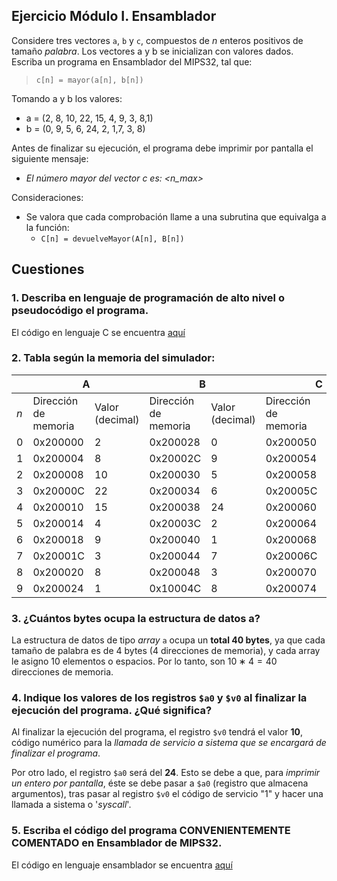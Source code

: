 ## Ejercicio Módulo I. Ensamblador

Considere tres vectores `a`, `b` y `c`, compuestos de _n_ enteros positivos de tamaño _palabra_. Los vectores a y b se inicializan con valores dados. Escriba un programa en Ensamblador del MIPS32, tal que:
> `c[n] = mayor(a[n], b[n])`

Tomando a y b los valores:
- a = (2, 8, 10, 22, 15, 4, 9, 3, 8,1)
- b = (0, 9, 5, 6, 24, 2, 1,7, 3, 8)

Antes de finalizar su ejecución, el programa debe imprimir por pantalla el siguiente mensaje:
- _El número mayor del vector c es: <n_max>_

Consideraciones:
- Se valora que cada comprobación llame a una subrutina que equivalga a la función:
    - `C[n] = devuelveMayor(A[n], B[n])`

## Cuestiones
### 1. Describa en lenguaje de programación de alto nivel o pseudocódigo el programa.
El código en lenguaje C se encuentra [aquí](/Bloque%20I/modulo1/modulo1.c)
### 2. Tabla según la memoria del simulador:
<div align="center">
<table><thead>
  <tr>
    <th></th>
    <th colspan="2"><center>A</center></th>
    <th colspan="2"><center>B</center></th>
    <th colspan="2"><center>C</center></th>
  </tr></thead>
<tbody>
  <tr>
    <td><i>n</i></td>
    <td>Dirección de memoria</td>
    <td>Valor (decimal)</td>
    <td>Dirección de memoria</td>
    <td>Valor (decimal)</td>
    <td>Dirección de memoria</td>
    <td>Valor (decimal)</td>
  </tr>
  <tr>
    <td>0</td>
    <td>0x200000</td>
    <td>2</td>
    <td>0x200028</td>
    <td>0</td>
    <td>0x200050</td>
    <td>2</td>
  </tr>
  <tr>
    <td>1</td>
    <td>0x200004</td>
    <td>8</td>
    <td>0x20002C</td>
    <td>9</td>
    <td>0x200054</td>
    <td>9</td>
  </tr>
  <tr>
    <td>2</td>
    <td>0x200008</td>
    <td>10</td>
    <td>0x200030</td>
    <td>5</td>
    <td>0x200058</td>
    <td>10</td>
  </tr>
  <tr>
    <td>3</td>
    <td>0x20000C</td>
    <td>22</td>
    <td>0x200034</td>
    <td>6</td>
    <td>0x20005C</td>
    <td>22</td>
  </tr>
  <tr>
    <td>4</td>
    <td>0x200010</td>
    <td>15</td>
    <td>0x200038</td>
    <td>24</td>
    <td>0x200060</td>
    <td>24</td>
  </tr>
  <tr>
    <td>5</td>
    <td>0x200014</td>
    <td>4</td>
    <td>0x20003C</td>
    <td>2</td>
    <td>0x200064</td>
    <td>4</td>
  </tr>
  <tr>
    <td>6</td>
    <td>0x200018</td>
    <td>9</td>
    <td>0x200040</td>
    <td>1</td>
    <td>0x200068</td>
    <td>9</td>
  </tr>
  <tr>
    <td>7</td>
    <td>0x20001C</td>
    <td>3</td>
    <td>0x200044</td>
    <td>7</td>
    <td>0x20006C</td>
    <td>7</td>
  </tr>
  <tr>
    <td>8</td>
    <td>0x200020</td>
    <td>8</td>
    <td>0x200048</td>
    <td>3</td>
    <td>0x200070</td>
    <td>8</td>
  </tr>
  <tr>
    <td>9</td>
    <td>0x200024</td>
    <td>1</td>
    <td>0x10004C</td>
    <td>8</td>
    <td>0x200074</td>
    <td>8</td>
  </tr>
</tbody></table>
</div>

### 3. ¿Cuántos bytes ocupa la estructura de datos a?

La estructura de datos de tipo _array_ `a` ocupa un **total 40 bytes**, ya que cada tamaño de palabra es de 4 bytes (4 direcciones de memoria), y cada array le asigno 10 elementos o espacios. Por lo tanto, son $10 ∗ 4 = 40$ direcciones de memoria.

### 4. Indique los valores de los registros `$a0` y `$v0` al finalizar la ejecución del programa. ¿Qué significa?

Al finalizar la ejecución del programa, el registro `$v0` tendrá el valor **10**, código numérico para la _llamada de servicio a sistema que se encargará de finalizar el programa_.

Por otro lado, el registro `$a0` será del **24**. Esto se debe a que, para _imprimir un entero por pantalla_, éste se debe pasar a `$a0` (registro que almacena argumentos), tras pasar al registro `$v0` el código de servicio "1" y hacer una llamada a sistema o '_syscall_'. 

### 5. Escriba el código del programa CONVENIENTEMENTE COMENTADO en Ensamblador de MIPS32.

El código en lenguaje ensamblador se encuentra [aquí](/Bloque%20I/modulo1/PB_RJ_modulo1.s)